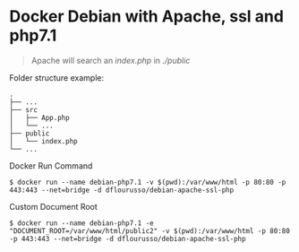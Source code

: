 # Docker Debian with Apache, ssl and php7.1

> Apache will search an *index.php* in *./public*

Folder structure example:

    .
    ├── ...
    ├── src
    │   ├── App.php
    │   └── ...
    ├── public
    │   └── index.php
    └── ...


Docker Run Command

    $ docker run --name debian-php7.1 -v $(pwd):/var/www/html -p 80:80 -p 443:443 --net=bridge -d dflourusso/debian-apache-ssl-php

Custom Document Root

    $ docker run --name debian-php7.1 -e "DOCUMENT_ROOT=/var/www/html/public2" -v $(pwd):/var/www/html -p 80:80 -p 443:443 --net=bridge -d dflourusso/debian-apache-ssl-php
